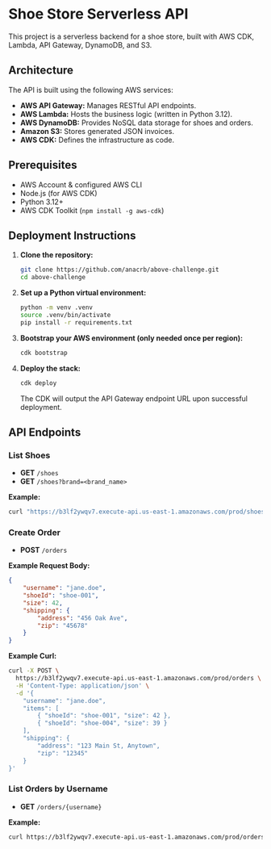 
# Shoe Store Serverless API

This project is a serverless backend for a shoe store, built with AWS CDK, Lambda, API Gateway, DynamoDB, and S3.

## Architecture



The API is built using the following AWS services:
- **AWS API Gateway:** Manages RESTful API endpoints.
- **AWS Lambda:** Hosts the business logic (written in Python 3.12).
- **AWS DynamoDB:** Provides NoSQL data storage for shoes and orders.
- **Amazon S3:** Stores generated JSON invoices.
- **AWS CDK:** Defines the infrastructure as code.

## Prerequisites

- AWS Account & configured AWS CLI
- Node.js (for AWS CDK)
- Python 3.12+
- AWS CDK Toolkit (`npm install -g aws-cdk`)

## Deployment Instructions

1.  **Clone the repository:**
    ```bash
    git clone https://github.com/anacrb/above-challenge.git
    cd above-challenge
    ```

2.  **Set up a Python virtual environment:**
    ```bash
    python -m venv .venv
    source .venv/bin/activate
    pip install -r requirements.txt
    ```

3.  **Bootstrap your AWS environment (only needed once per region):**
    ```bash
    cdk bootstrap
    ```

4.  **Deploy the stack:**
    ```bash
    cdk deploy
    ```
    The CDK will output the API Gateway endpoint URL upon successful deployment.

## API Endpoints

### List Shoes

- **GET** `/shoes`
- **GET** `/shoes?brand=<brand_name>`

**Example:**
```bash
curl "https://b3lf2ywqv7.execute-api.us-east-1.amazonaws.com/prod/shoes?brand=Nike"
```

### Create Order

- **POST** `/orders`

**Example Request Body:**
```json
{
    "username": "jane.doe",
    "shoeId": "shoe-001",
    "size": 42,
    "shipping": {
        "address": "456 Oak Ave",
        "zip": "45678"
    }
}
```

**Example Curl:**
```bash
curl -X POST \
  https://b3lf2ywqv7.execute-api.us-east-1.amazonaws.com/prod/orders \
  -H 'Content-Type: application/json' \
  -d '{                                                                                                                 
    "username": "jane.doe",
    "items": [
        { "shoeId": "shoe-001", "size": 42 },
        { "shoeId": "shoe-004", "size": 39 }
    ],
    "shipping": {
        "address": "123 Main St, Anytown",
        "zip": "12345"
    }
}'

```

### List Orders by Username

- **GET** `/orders/{username}`

**Example:**
```bash
curl https://b3lf2ywqv7.execute-api.us-east-1.amazonaws.com/prod/orders/jane.doe
```